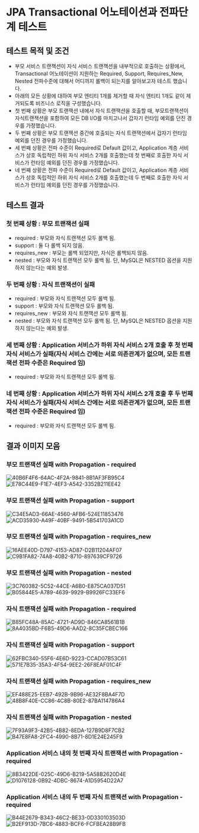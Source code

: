 # JPA Transactional 어노테이션과 전파단계 테스트

## 테스트 목적 및 조건
- 부모 서비스 트랜잭션이 자식 서비스 트랜잭션을 내부적으로 호출하는 상황에서, Transactional 어노테이션이 지원하는 Required, Support, Requires_New, Nested 전파수준에 대해서 어디까지 롤백이 되는지를 알아보고자 테스트 했습니다.
- 아래의 모든 상황에 대하여 부모 엔티티 1개를 제거할 때 자식 엔티티 1개도 같이 제거되도록 비즈니스 로직을 구성했습니다.
- 첫 번째 상황은 부모 트랜잭션 내에서 자식 트랜잭션을 호출할 때, 부모트랜잭션이 자식트랜잭션을 포함하여 모든 DB I/O를 마치고나서 갑자기 런타임 예외를 던진 경우를 가정했습니다.
- 두 번째 상황은 부모 트랜잭션 중간에 호출되는 자식 트랜잭션에서 갑자기 런타임 예외를 던진 경우를 가정했습니다.
- 세 번째 상황은 전파 수준이 Required로 Default 값이고, Application 계층 서비스가 상호 독립적인 하위 자식 서비스 2개를 호출했는데 첫 번째로 호출한 자식 서비스가 런타임 예외를 던진 경우를 가정했습니다.
- 네 번째 상황은 전파 수준이 Required로 Default 값이고, Application 계층 서비스가 상호 독립적인 하위 자식 서비스 2개를 호출했는데 두 번째로 호출한 자식 서비스가 런타임 예외를 던진 경우를 가정했습니다.

## 테스트 결과
### 첫 번째 상황 : 부모 트랜잭션 실패
- required : 부모와 자식 트랜잭션 모두 롤백 됨.
- support : 둘 다 롤백 되지 않음.
- requires_new : 부모는 롤백 되었지만, 자식은 롤백되지 않음.
- nested : 부모와 자식 트랜잭션 모두 롤백 됨. 단, MySQL은 NESTED 옵션을 지원하지 않는다는 예외 발생.

### 두 번째 상황 : 자식 트랜잭션이 실패
- required : 부모와 자식 트랜잭션 모두 롤백 됨.
- support : 부모와 자식 트랜잭션 모두 롤백 됨.
- requires_new : 부모와 자식 트랜잭션 모두 롤백 됨.
- nested : 부모와 자식 트랜잭션 모두 롤백 됨. 단, MySQL은 NESTED 옵션을 지원하지 않는다는 예외 발생.

### 세 번째 상황 : Application 서비스가 하위 자식 서비스 2개 호출 후 첫 번째 자식 서비스가 실패(자식 서비스 간에는 서로 의존관계가 없으며, 모든 트랜잭션 전파 수준은 Required 임) 
- required : 부모와 자식 트랜잭션 모두 롤백 됨.

### 네 번째 상황 : Application 서비스가 하위 자식 서비스 2개 호출 후 두 번째 자식 서비스가 실패(자식 서비스 간에는 서로 의존관계가 없으며, 모든 트랜잭션 전파 수준은 Required 임)
- required : 부모와 자식 트랜잭션 모두 롤백 됨.


## 결과 이미지 모음
### 부모 트랜잭션 실패 with Propagation - required 
![40B6F4F6-64AC-4F2A-9841-8B1AF3FB95C4](https://user-images.githubusercontent.com/99060708/221344943-13a24ac7-f170-423d-9340-513661565926.jpeg)
![E78C44E9-F1E7-4EF3-A542-3352B211EE42](https://user-images.githubusercontent.com/99060708/221344946-3cb09a20-ad99-4c97-befb-5604c1806f98.jpeg)
### 부모 트랜잭션 실패 with Propagation - support
![C34E5AD3-66AE-4560-AFB6-524E11853476](https://user-images.githubusercontent.com/99060708/221345293-6db07fd7-f544-404c-96c1-45b9cbb585da.jpeg)
![ACD35930-A49F-40BF-9491-5B541703A1CD](https://user-images.githubusercontent.com/99060708/221345302-7a7d4d79-3ffd-450c-9a47-24c9426b4bc8.jpeg)
### 부모 트랜잭션 실패 with Propagation - requires_new
![16AEE40D-D797-4153-AD87-D2B11204AF07](https://user-images.githubusercontent.com/99060708/221345335-092d3dcb-4fd2-436c-a1ab-e23615ae478b.jpeg)
![C9B1FA82-74A8-40B2-8710-897639CF9726](https://user-images.githubusercontent.com/99060708/221345338-bd7558c7-56d8-4bbc-9741-d99652e93161.jpeg)
### 부모 트랜잭션 실패 with Propagation - nested
![3C760382-5C52-44CE-A6B0-E875CA037D51](https://user-images.githubusercontent.com/99060708/221345358-e3ba451c-c7ed-42f6-819e-bb069e12de81.jpeg)
![B05844E5-A789-4639-9929-B9926FC33EF6](https://user-images.githubusercontent.com/99060708/221345355-fc05b479-3c89-48ea-905b-08ddcae9918c.jpeg)
### 자식 트랜잭션 실패 with Propagation - required
![B85FC48A-85AC-4721-AD9D-846CA8561B1B](https://user-images.githubusercontent.com/99060708/221345379-4031a678-6d3e-4622-9d13-714b18f3d2b7.jpeg)
![8A4035BD-F6B5-49D6-AAD2-8C35FCBEC166](https://user-images.githubusercontent.com/99060708/221345382-479b1c75-8186-4220-95f8-fbfef1e8553c.jpeg)
### 자식 트랜잭션 실패 with Propagation - support
![62FBC340-55F6-4E6D-9223-CCAD07B53C61](https://user-images.githubusercontent.com/99060708/221345416-e5e639af-f5c6-4616-8448-162a63c00813.jpeg)
![571E7B35-35A3-4F54-9EE2-26F8EAF01C4F](https://user-images.githubusercontent.com/99060708/221345415-cc5441d1-42bc-42b8-b0c7-a95ad5bcae11.jpeg)
### 자식 트랜잭션 실패 with Propagation - requires_new
![EF488E25-EEB7-492B-9B96-AE32F8BA4F7D](https://user-images.githubusercontent.com/99060708/221345427-f3d38b76-5dc1-4693-ae3b-95d8bc8ef53f.jpeg)
![48B8F40E-CC86-4C8B-80E2-87BA114786A4](https://user-images.githubusercontent.com/99060708/221345431-8f52f371-4be1-4b93-8f34-3233ca8534b5.jpeg)
### 자식 트랜잭션 실패 with Propagation - nested
![7F93A9F3-42B5-4B82-8EDA-127B9D8F7CB2](https://user-images.githubusercontent.com/99060708/221345444-dbf5ca8e-73ee-4482-94d2-4876faf7809e.jpeg)
![B47E8FA8-2FC4-4990-8B71-8D1E24E245F9](https://user-images.githubusercontent.com/99060708/221345452-4b1ad926-062b-4586-b4fb-d931d6a0a41c.jpeg)
### Application 서비스 내의 첫 번째 자식 트랜잭션 with Propagation - required
![8B3422DE-025C-49D6-B219-5A58B2620D4E](https://user-images.githubusercontent.com/99060708/221345468-d950c895-27f9-42d9-b34b-30135c23f685.jpeg)
![D1076128-0B92-4DBC-8674-A1D5954D22A7](https://user-images.githubusercontent.com/99060708/221345470-2ff1056f-bc3f-469f-b17a-92685bf30cdd.jpeg)
### Application 서비스 내의 두 번째 자식 트랜잭션 with Propagation - required
![B44E2679-B343-46C2-BE33-0D330103503D](https://user-images.githubusercontent.com/99060708/221345481-40c22b1d-b8ab-4eb0-b281-44302b789e73.jpeg)
![B2EF913D-7BC6-4883-BCF6-FCFBEA28B9FB](https://user-images.githubusercontent.com/99060708/221345489-dccd8f16-096b-45ad-be54-e0e0e1fc2e21.jpeg)
